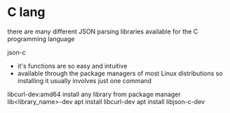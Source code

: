 C lang
===

there are many different JSON parsing libraries available for the C programming language

json-c
- it's functions are so easy and intuitive
- available through the package managers of most Linux distributions so installing it usually involves just one command

libcurl-dev:amd64
install any library from package manager
lib<library_name>-dev
apt install libcurl-dev
apt install libjson-c-dev